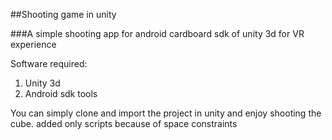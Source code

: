 ##Shooting game in unity 

###A simple shooting app for android cardboard sdk of unity 3d for VR experience

Software required:

1. Unity 3d
2. Android sdk tools

You can simply clone and import the project in unity and enjoy shooting the cube.
added only scripts because of space constraints
